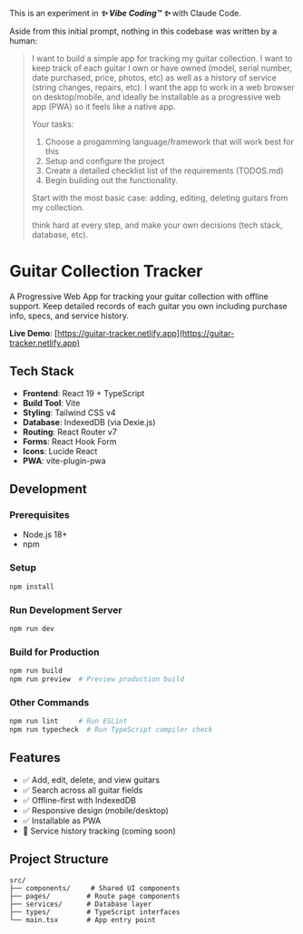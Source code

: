This is an experiment in _**✨ Vibe Coding™ ✨**_ with Claude Code.

Aside from this initial prompt, nothing in this codebase was written by a human:

> I want to build a simple app for tracking my guitar collection. I want to keep track of each guitar I own or have owned (model, serial number, date purchased, price, photos, etc) as well as a history of service (string changes, repairs, etc). I want the app to work in a web browser on desktop/mobile, and ideally be installable as a progressive web app (PWA) so it feels like a native app.
>
> Your tasks:
>
> 1. Choose a progamming language/framework that will work best for this
> 2. Setup and configure the project
> 3. Create a detailed checklist list of the requirements (TODOS.md)
> 4. Begin building out the functionality.
>
> Start with the most basic case: adding, editing, deleting guitars from my collection.
>
> think hard at every step, and make your own decisions (tech stack, database, etc).

# Guitar Collection Tracker

A Progressive Web App for tracking your guitar collection with offline support. Keep detailed records of each guitar you own including purchase info, specs, and service history.

**Live Demo**: [https://guitar-tracker.netlify.app](https://guitar-tracker.netlify.app)

## Tech Stack

- **Frontend**: React 19 + TypeScript
- **Build Tool**: Vite
- **Styling**: Tailwind CSS v4
- **Database**: IndexedDB (via Dexie.js)
- **Routing**: React Router v7
- **Forms**: React Hook Form
- **Icons**: Lucide React
- **PWA**: vite-plugin-pwa

## Development

### Prerequisites
- Node.js 18+
- npm

### Setup
```bash
npm install
```

### Run Development Server
```bash
npm run dev
```

### Build for Production
```bash
npm run build
npm run preview  # Preview production build
```

### Other Commands
```bash
npm run lint     # Run ESLint
npm run typecheck  # Run TypeScript compiler check
```

## Features

- ✅ Add, edit, delete, and view guitars
- ✅ Search across all guitar fields
- ✅ Offline-first with IndexedDB
- ✅ Responsive design (mobile/desktop)
- ✅ Installable as PWA
- 🚧 Service history tracking (coming soon)

## Project Structure

```
src/
├── components/     # Shared UI components
├── pages/         # Route page components
├── services/      # Database layer
├── types/         # TypeScript interfaces
└── main.tsx       # App entry point
```
